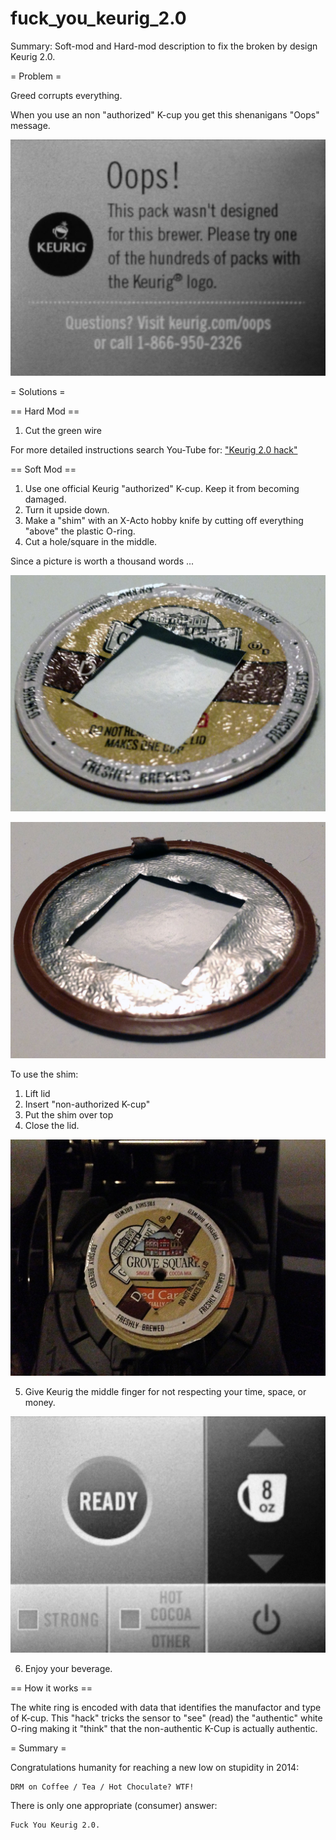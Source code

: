 # fuck_you_keurig_2.0
Summary: Soft-mod and Hard-mod description to fix the broken by design Keurig 2.0.


= Problem =

Greed corrupts everything.

When you use an non "authorized" K-cup you get this shenanigans "Oops" message.

![Oops shenanigans](1_problem_oops.jpg?raw=true)

= Solutions =

== Hard Mod ==

1. Cut the green wire

For more detailed instructions search You-Tube for: ["Keurig 2.0 hack"](https://www.youtube.com/results?search_query=keuring+2.0+hack)

== Soft Mod ==

1. Use one official Keurig "authorized" K-cup.  Keep it from becoming damaged.
2. Turn it upside down.
3. Make a "shim" with an X-Acto hobby knife by cutting off everything "above" the plastic O-ring.
4. Cut a hole/square in the middle.

Since a picture is worth a thousand words ...

![Shim Top](2_solution_shim_top.jpg)

![Shim Bottom](3_solution_shim_bot.jpg)

To use the shim:

1. Lift lid
2. Insert "non-authorized K-cup"
3. Put the shim over top
4. Close the lid.

![Shim use](4_use_shim.jpg)

5. Give Keurig the middle finger for not respecting your time, space, or money.

![F.U. Keurig](5_success_menu.jpg)

6. Enjoy your beverage.


== How it works ==

The white ring is encoded with data that identifies the manufactor and type of K-cup.
This "hack" tricks the sensor to "see" (read) the "authentic" white O-ring
making it "think" that the non-authentic K-Cup is actually authentic.

= Summary =

Congratulations humanity for reaching a new low on stupidity in 2014:

    DRM on Coffee / Tea / Hot Choculate? WTF!

There is only one appropriate (consumer) answer:

    Fuck You Keurig 2.0.

